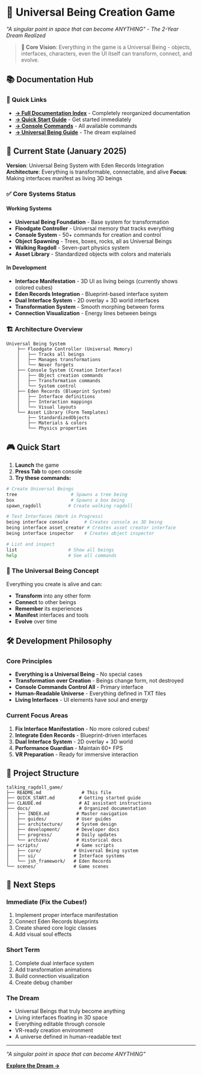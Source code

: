 # 🌟 Universal Being Creation Game

*"A singular point in space that can become ANYTHING" - The 2-Year Dream Realized*

> **🎯 Core Vision**: Everything in the game is a Universal Being - objects, interfaces, characters, even the UI itself can transform, connect, and evolve.

## 📚 Documentation Hub

### 🚀 Quick Links
- **[→ Full Documentation Index](docs/INDEX.md)** - Completely reorganized documentation
- **[→ Quick Start Guide](QUICK_START.md)** - Get started immediately
- **[→ Console Commands](docs/guides/console/COMMAND_MASTER_REFERENCE.md)** - All available commands
- **[→ Universal Being Guide](docs/architecture/universal_being/UNIVERSAL_BEING_CORE_ARCHITECTURE.md)** - The dream explained

## 🎯 Current State (January 2025)

**Version**: Universal Being System with Eden Records Integration
**Architecture**: Everything is transformable, connectable, and alive
**Focus**: Making interfaces manifest as living 3D beings

### ✅ Core Systems Status

#### Working Systems
- **Universal Being Foundation** - Base system for transformation
- **Floodgate Controller** - Universal memory that tracks everything
- **Console System** - 50+ commands for creation and control
- **Object Spawning** - Trees, boxes, rocks, all as Universal Beings
- **Walking Ragdoll** - Seven-part physics system
- **Asset Library** - Standardized objects with colors and materials

#### In Development
- **Interface Manifestation** - 3D UI as living beings (currently shows colored cubes)
- **Eden Records Integration** - Blueprint-based interface system
- **Dual Interface System** - 2D overlay + 3D world interfaces
- **Transformation System** - Smooth morphing between forms
- **Connection Visualization** - Energy lines between beings

### 🏗️ Architecture Overview

```
Universal Being System
    ├── Floodgate Controller (Universal Memory)
    │   ├── Tracks all beings
    │   ├── Manages transformations
    │   └── Never forgets
    ├── Console System (Creation Interface)
    │   ├── Object creation commands
    │   ├── Transformation commands
    │   └── System control
    ├── Eden Records (Blueprint System)
    │   ├── Interface definitions
    │   ├── Interaction mappings
    │   └── Visual layouts
    └── Asset Library (Form Templates)
        ├── StandardizedObjects
        ├── Materials & colors
        └── Physics properties
```

## 🎮 Quick Start

1. **Launch** the game
2. **Press Tab** to open console
3. **Try these commands:**

```bash
# Create Universal Beings
tree                    # Spawns a tree being
box                     # Spawns a box being
spawn_ragdoll          # Create walking ragdoll

# Test Interfaces (Work in Progress)
being interface console      # Creates console as 3D being
being interface asset_creator # Creates asset creator interface
being interface inspector    # Creates object inspector

# List and inspect
list                   # Show all beings
help                   # See all commands
```

### 🌟 The Universal Being Concept

Everything you create is alive and can:
- **Transform** into any other form
- **Connect** to other beings
- **Remember** its experiences
- **Manifest** interfaces and tools
- **Evolve** over time

## 🛠️ Development Philosophy

### Core Principles
- **Everything is a Universal Being** - No special cases
- **Transformation over Creation** - Beings change form, not destroyed
- **Console Commands Control All** - Primary interface
- **Human-Readable Universe** - Everything defined in TXT files
- **Living Interfaces** - UI elements have soul and energy

### Current Focus Areas
1. **Fix Interface Manifestation** - No more colored cubes!
2. **Integrate Eden Records** - Blueprint-driven interfaces
3. **Dual Interface System** - 2D overlay + 3D world
4. **Performance Guardian** - Maintain 60+ FPS
5. **VR Preparation** - Ready for immersive interaction

## 📁 Project Structure
```
talking_ragdoll_game/
├── README.md               # This file
├── QUICK_START.md         # Getting started guide
├── CLAUDE.md              # AI assistant instructions
├── docs/                  # Organized documentation
│   ├── INDEX.md          # Master navigation
│   ├── guides/           # User guides
│   ├── architecture/     # System design
│   ├── development/      # Developer docs
│   ├── progress/         # Daily updates
│   └── archive/          # Historical docs
├── scripts/              # Game scripts
│   ├── core/            # Universal Being system
│   ├── ui/              # Interface systems
│   └── jsh_framework/   # Eden Records
└── scenes/              # Game scenes
```

## 🚀 Next Steps

### Immediate (Fix the Cubes!)
1. Implement proper interface manifestation
2. Connect Eden Records blueprints
3. Create shared core logic classes
4. Add visual soul effects

### Short Term
1. Complete dual interface system
2. Add transformation animations
3. Build connection visualization
4. Create debug chamber

### The Dream
- Universal Beings that truly become anything
- Living interfaces floating in 3D space
- Everything editable through console
- VR-ready creation environment
- A universe defined in human-readable text

---

*"A singular point in space that can become ANYTHING"*

**[Explore the Dream →](docs/INDEX.md)**
